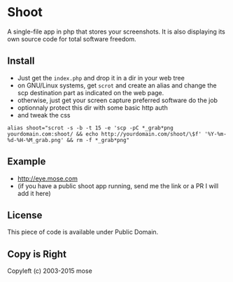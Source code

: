 Shoot
================

A single-file app in php that stores your screenshots. It is also displaying
its own source code for total software freedom.

Install
-------------
- Just get the `index.php` and drop it in a dir in your web tree
- on GNU/Linux systems, get `scrot` and create an alias and change the scp destination part as indicated on the web page.
- otherwise, just get your screen capture preferred software do the job
- optionnaly protect this dir with some basic http auth
- and tweak the css

```
alias shoot="scrot -s -b -t 15 -e 'scp -pC *_grab*png yourdomain.com:shoot/ && echo http://yourdomain.com/shoot/\$f' '%Y-%m-%d-%H-%M_grab.png' && rm -f *_grab*png"
```

Example
-------------
- http://eye.mose.com
- (if you have a public shoot app running, send me the link or a PR I will add it here)

License
--------------
This piece of code is available under Public Domain.

Copy is Right
--------------
Copyleft (c) 2003-2015 mose


